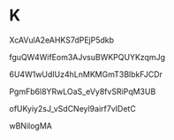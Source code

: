 # K

XcAVulA2eAHKS7dPEjP5dkb

fguQW4WifEom3AJvsuBWKPQUYKzqmJg

6U4W1wUdIUz4hLnMKMGmT3BlbkFJCDr

PgmFb6l8YRwLOaS_eVy8fvSRiPqM3UB

ofUKyiy2sJ_vSdCNeyl9airf7vIDetC

wBNilogMA
